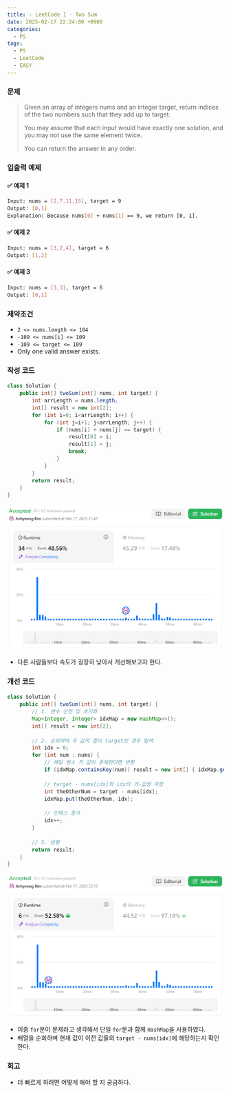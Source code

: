 ```yaml
---
title: 💡 LeetCode 1 - Two Sum
date: 2025-02-17 22:24:00 +0900
categories:
  - PS
tags:
  - PS
  - LeetCode
  - EASY
---
```


### 문제
> Given an array of integers nums and an integer target, return indices of the two numbers such that they add up to target.  
> 
> You may assume that each input would have exactly one solution, and you may not use the same element twice.  
> 
> You can return the answer in any order.


### 입출력 예제
#### ✅ 예제 1
```bash
Input: nums = [2,7,11,15], target = 9
Output: [0,1]
Explanation: Because nums[0] + nums[1] == 9, we return [0, 1].
```

#### ✅ 예제 2
```bash
Input: nums = [3,2,4], target = 6
Output: [1,2]
```

#### ✅ 예제 3
```bash
Input: nums = [3,3], target = 6
Output: [0,1]
```


### 제약조건
- `2 <= nums.length <= 104`
- `-109 <= nums[i] <= 109`
- `-109 <= target <= 109`
- Only one valid answer exists.


### 작성 코드
```java
class Solution {
	public int[] twoSum(int[] nums, int target) {
		int arrLength = nums.length;
		int[] result = new int[2];
		for (int i=0; i<arrLength; i++) {
			for (int j=i+1; j<arrLength; j++) {
				if (nums[i] + nums[j] == target) {
					result[0] = i;
					result[1] = j;
					break;
				}
			}
		}
		return result;
	}
}
```
![](/assets/image/Pasted%20image%2020250527234407.png)
- 다른 사람들보다 속도가 굉장히 낮아서 개선해보고자 한다.

### 개선 코드
```java
class Solution {
	public int[] twoSum(int[] nums, int target) {
		// 1. 변수 선언 및 초기화
		Map<Integer, Integer> idxMap = new HashMap<>();
		int[] result = new int[2];
		
		// 2. 순회하며 두 값의 합이 target인 경우 탐색
		int idx = 0;
		for (int num : nums) {
			// 해당 원소 키 값이 존재한다면 반환
			if (idxMap.containsKey(num)) result = new int[] { idxMap.get(num), idx };
			
			// target - nums[idx]와 idx의 키-값쌍 저장
			int theOtherNum = target - nums[idx];
			idxMap.put(theOtherNum, idx);
			
			// 인덱스 증가
			idx++;
		}
		
		// 3. 반환
		return result;
	}
}
```
![](/assets/image/Pasted%20image%2020250527234554.png)
- 이중 `for`문이 문제라고 생각해서 단일 `for`문과 함께 `HashMap`을 사용하였다.
- 배열을 순회하며 현재 값이 이전 값들의 `target - nums[idx]`에 해당하는지 확인한다.


### 회고
- 더 빠르게 하려면 어떻게 해야 할 지 궁금하다.